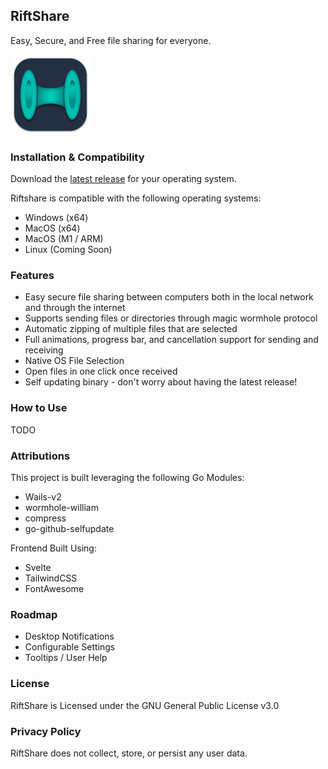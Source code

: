 ## RiftShare

Easy, Secure, and Free file sharing for everyone. 

<a href="https://github.com/achhabra2/riftshare/releases/latest" target="_blank">
<img src="https://github.com/achhabra2/riftshare/blob/main/appicon.png?raw=true" alt="icon" width="128"/>
</a>

### Installation & Compatibility

Download the [latest release](https://github.com/achhabra2/riftshare/releases/latest) for your operating system. 

Riftshare is compatible with the following operating systems:

* Windows (x64)
* MacOS (x64)
* MacOS (M1 / ARM)
* Linux (Coming Soon)

### Features

* Easy secure file sharing between computers both in the local network and through the internet
* Supports sending files or directories through magic wormhole protocol
* Automatic zipping of multiple files that are selected
* Full animations, progress bar, and cancellation support for sending and receiving
* Native OS File Selection
* Open files in one click once received
* Self updating binary - don't worry about having the latest release!

### How to Use

TODO

### Attributions

This project is built leveraging the following Go Modules:
* Wails-v2
* wormhole-william
* compress
* go-github-selfupdate

Frontend Built Using:
* Svelte
* TailwindCSS
* FontAwesome

### Roadmap

* Desktop Notifications
* Configurable Settings
* Tooltips / User Help

### License

RiftShare is Licensed under the GNU General Public License v3.0

### Privacy Policy

RiftShare does not collect, store, or persist any user data. 
